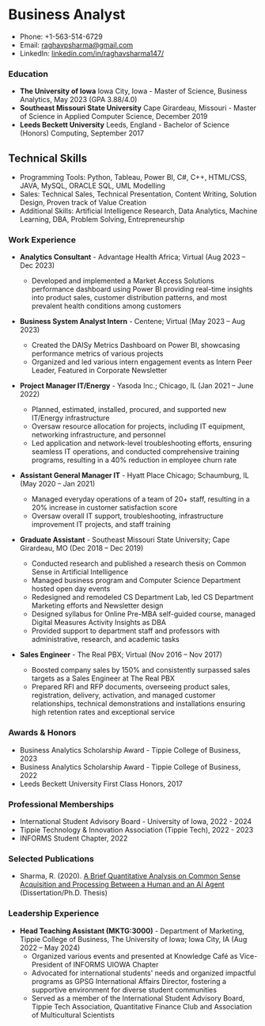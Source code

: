 # Business Analyst

- Phone: +1-563-514-6729
- Email: raghavpsharma@gmail.com
- LinkedIn: [linkedin.com/in/raghavsharma147/](https://www.linkedin.com/in/raghavsharma147/)

### Education
- **The University of Iowa** Iowa City, Iowa - Master of Science, Business Analytics, May 2023 (GPA 3.88/4.0)
- **Southeast Missouri State University** Cape Girardeau, Missouri - Master of Science in Applied Computer Science, December 2019
- **Leeds Beckett University** Leeds, England - Bachelor of Science (Honors) Computing, September 2017

## Technical Skills
- Programming Tools: Python, Tableau, Power BI, C#, C++, HTML/CSS, JAVA, MySQL, ORACLE SQL, UML Modelling
- Sales: Technical Sales, Technical Presentation, Content Writing, Solution Design, Proven track of Value Creation
- Additional Skills: Artificial Intelligence Research, Data Analytics, Machine Learning, DBA, Problem Solving, Entrepreneurship

### Work Experience

- **Analytics Consultant** - Advantage Health Africa; Virtual (Aug 2023 – Dec 2023)
  - Developed and implemented a Market Access Solutions performance dashboard using Power BI providing real-time insights into product sales, customer distribution patterns, and most prevalent health conditions among customers

- **Business System Analyst Intern** - Centene; Virtual (May 2023 – Aug 2023)
  - Created the DAISy Metrics Dashboard on Power BI, showcasing performance metrics of various projects
  - Organized and led various intern engagement events as Intern Peer Leader, Featured in Corporate Newsletter

- **Project Manager IT/Energy** - Yasoda Inc.; Chicago, IL (Jan 2021 – June 2022)
  - Planned, estimated, installed, procured, and supported new IT/Energy infrastructure
  - Oversaw resource allocation for projects, including IT equipment, networking infrastructure, and personnel
  - Led application and network-level troubleshooting efforts, ensuring seamless IT operations, and conducted comprehensive training programs, resulting in a 40% reduction in employee churn rate

- **Assistant General Manager IT** - Hyatt Place Chicago; Schaumburg, IL (May 2020 – Jan 2021)
  - Managed everyday operations of a team of 20+ staff, resulting in a 20% increase in customer satisfaction score
  - Oversaw overall IT support, troubleshooting, infrastructure improvement IT projects, and staff training

- **Graduate Assistant** - Southeast Missouri State University; Cape Girardeau, MO (Dec 2018 – Dec 2019)
  - Conducted research and published a research thesis on Common Sense in Artificial Intelligence
  - Managed business program and Computer Science Department hosted open day events
  - Redesigned and remodeled CS Department Lab, led CS Department Marketing efforts and Newsletter design
  - Designed syllabus for Online Pre-MBA self-guided course, managed Digital Measures Activity Insights as DBA
  - Provided support to department staff and professors with administrative, research, and academic tasks

- **Sales Engineer** - The Real PBX; Virtual (Nov 2016 – Nov 2017)
  - Boosted company sales by 150% and consistently surpassed sales targets as a Sales Engineer at The Real PBX
  - Prepared RFI and RFP documents, overseeing product sales, registration, delivery, activation, and managed customer relationships, technical demonstrations and installations ensuring high retention rates and exceptional service


### Awards & Honors

- Business Analytics Scholarship Award - Tippie College of Business, 2023
- Business Analytics Scholarship Award - Tippie College of Business, 2022
- Leeds Beckett University First Class Honors, 2017

### Professional Memberships

- International Student Advisory Board - University of Iowa, 2022 - 2024
- Tippie Technology & Innovation Association (Tippie Tech), 2022 - 2023
- INFORMS Student Chapter, 2022

### Selected Publications

- Sharma, R. (2020). [A Brief Quantitative Analysis on Common Sense Acquisition and Processing Between a Human and an AI Agent](https://www.proquest.com/docview/2424062388/previewPDF/5F41796DE1E447AAPQ/1?accountid=14663&sourcetype=Dissertations%20&%20Theses) (Dissertation/Ph.D. Thesis)

### Leadership Experience

- **Head Teaching Assistant (MKTG:3000)** - Department of Marketing, Tippie College of Business, The University of Iowa; Iowa City, IA (Aug 2022 – May 2024)
  - Organized various events and presented at Knowledge Café as Vice-President of INFORMS UIOWA Chapter
  - Advocated for international students' needs and organized impactful programs as GPSG International Affairs Director, fostering a supportive environment for diverse student communities
  - Served as a member of the International Student Advisory Board, Tippie Tech Association, Quantitative Finance Club and Association of Multicultural Scientists

